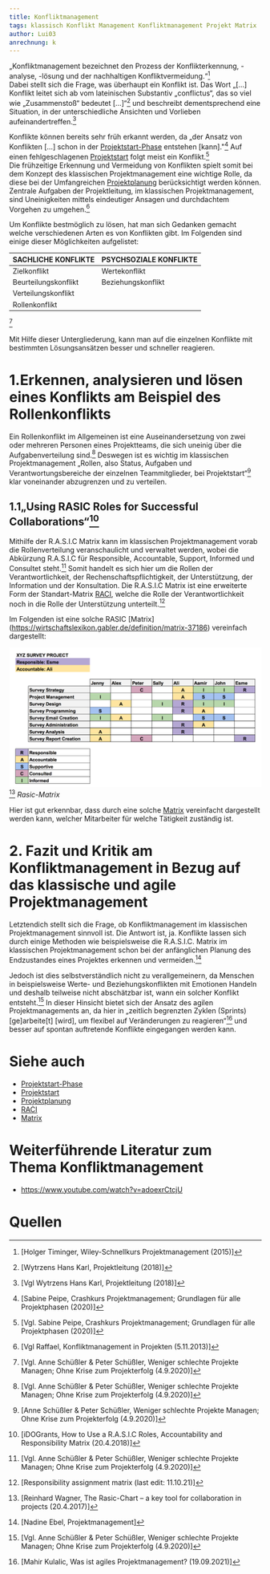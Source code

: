 ```yaml
---
title: Konfliktmanagement
tags: klassisch Konflikt Management Konfliktmanagement Projekt Matrix
author: Lui03
anrechnung: k
---
```


„Konfliktmanagement bezeichnet den Prozess der Konflikterkennung, -analyse, -lösung und der nachhaltigen Konfliktvermeidung.“[^1]  
Dabei stellt sich die Frage, was überhaupt ein Konflikt ist.
Das Wort „[…] Konflikt leitet sich ab vom lateinischen Substantiv „conflictus“, das so viel wie „Zusammenstoß“ bedeutet […]“[^2]
und beschreibt dementsprechend eine Situation, in der unterschiedliche Ansichten und Vorlieben aufeinandertreffen.[^3]

Konflikte können bereits sehr früh erkannt werden, da „der Ansatz von Konflikten […] 
schon in der [Projektstart-Phase](Projektphasen_klassisch.md) entstehen [kann]."[^4]
Auf einen fehlgeschlagenen [Projektstart](Projektstart.md) folgt meist ein Konflikt.[^5]  
Die frühzeitige Erkennung und Vermeidung von Konflikten spielt somit bei dem Konzept des klassischen Projektmanagement eine wichtige Rolle, 
da diese bei der Umfangreichen [Projektplanung](Projektplanung.md) berücksichtigt werden können.  
Zentrale Aufgaben der Projektleitung, im klassischen Projektmanagement, sind Uneinigkeiten mittels eindeutiger Ansagen und durchdachtem Vorgehen zu umgehen.[^6]

Um Konflikte bestmöglich zu lösen, hat man sich Gedanken gemacht welche verschiedenen Arten es von Konflikten gibt. 
Im Folgenden sind einige dieser Möglichkeiten aufgelistet:

| SACHLICHE KONFLIKTE  | PSYCHSOZIALE KONFLIKTE |
| ---------------------| ---------------------- |
| Zielkonflikt         | Wertekonflikt          |
| Beurteilungskonflikt | Beziehungskonflikt     |
| Verteilungskonflikt  |                        |
| Rollenkonflikt       |                        |
[^7]
 
Mit Hilfe dieser Untergliederung, kann man auf die einzelnen Konflikte mit bestimmten Lösungsansätzen besser und schneller reagieren.



# 1.Erkennen, analysieren und lösen eines Konflikts am Beispiel des Rollenkonflikts

Ein Rollenkonflikt im Allgemeinen ist eine Auseinandersetzung von zwei oder mehreren Personen eines Projektteams,
die sich uneinig über die Aufgabenverteilung sind.[^7]
Deswegen ist es wichtig im klassischen Projektmanagement 
„Rollen, also Status, Aufgaben und Verantwortungsbereiche der einzelnen Teammitglieder, bei Projektstart“[^8] klar voneinander abzugrenzen und zu verteilen.

## 1.1„Using RASIC Roles for Successful Collaborations“[^9]

Mithilfe der R.A.S.I.C Matrix kann im klassischen Projektmanagement vorab die Rollenverteilung veranschaulicht und verwaltet werden,
wobei die Abkürzung R.A.S.I.C für Responsible, Accountable, Support, Informed und Consultet steht.[^7]
Somit handelt es sich hier um die Rollen der Verantwortlichkeit, der Rechenschaftspflichtigkeit, der Unterstützung, der Information und der Konsultation.
Die R.A.S.I.C Matrix ist eine erweiterte Form der Standart-Matrix [RACI](RACI.md),
welche die Rolle der Verantwortlichkeit noch in die Rolle der Unterstützung unterteilt.[^10]

Im Folgenden ist eine solche RASIC [Matrix] (https://wirtschaftslexikon.gabler.de/definition/matrix-37186) vereinfach dargestellt:

![Rasic-Matrix](Konfliktmanagement/Rasic.Matrix.png) [^11]
*Rasic-Matrix*


Hier ist gut erkennbar, dass durch eine solche [Matrix](Matrix_Projektorganisation.md) vereinfacht dargestellt werden kann, 
welcher Mitarbeiter für welche Tätigkeit zuständig ist.


# 2. Fazit und Kritik am Konfliktmanagement in Bezug auf das klassische und agile Projektmanagement

Letztendich stellt sich die Frage, ob Konfliktmanagement im klassischen Projektmanagement sinnvoll ist.
Die Antwort ist, ja. 
Konflikte lassen sich durch einige Methoden wie beispielsweise die R.A.S.I.C. Matrix im klassischen Projektmanagement
schon bei der anfänglichen Planung des Endzustandes eines Projektes erkennen und vermeiden.[^12]

Jedoch ist dies selbstverständlich nicht zu verallgemeinern, 
da Menschen in beispielsweise Werte- und Beziehungskonflikten mit Emotionen Handeln und deshalb teilweise nicht abschätzbar ist,
wann ein solcher Konflikt entsteht.[^7]
In dieser Hinsicht bietet sich der Ansatz des agilen Projektmanagements an, 
da hier in „zeitlich begrenzten Zyklen (Sprints) [ge]arbeite[t] [wird], 
um flexibel auf Veränderungen zu reagieren“[^13] und besser auf spontan auftretende Konflikte eingegangen werden kann.



# Siehe auch

* [Projektstart-Phase](Projektphasen_klassisch.md)
* [Projektstart](Projektstart.md)
* [Projektplanung](Projektplanung.md)
* [RACI](RACI.md)
* [Matrix](Matrix_Projektorganisation.md)

# Weiterführende Literatur zum Thema Konfliktmanagement 

* https://www.youtube.com/watch?v=adoexrCtcjU

# Quellen

[^1]: [Holger Timinger, Wiley-Schnellkurs Projektmanagement (2015)]
[^2]: [Wytrzens Hans Karl, Projektleitung (2018)]
[^3]: [Vgl Wytrzens Hans Karl, Projektleitung (2018)]
[^4]: [Sabine Peipe, Crashkurs Projektmanagement; Grundlagen für alle Projektphasen (2020)]
[^5]: [Vgl. Sabine Peipe, Crashkurs Projektmanagement; Grundlagen für alle Projektphasen (2020)]
[^6]: [Vgl Raffael, Konfliktmanagement in Projekten (5.11.2013)]
[^7]: [Vgl. Anne Schüßler & Peter Schüßler, Weniger schlechte Projekte Managen; Ohne Krise zum Projekterfolg (4.9.2020)]
[^8]: [Anne Schüßler & Peter Schüßler, Weniger schlechte Projekte Managen; Ohne Krise zum Projekterfolg (4.9.2020)]
[^9]: [iDOGrants, How to Use a R.A.S.I.C Roles, Accountability and Responsibility Matrix (20.4.2018)]
[^10]: [Responsibility assignment matrix (last edit: 11.10.21)]
[^11]: [Reinhard Wagner, The Rasic-Chart – a key tool for collaboration in projects (20.4.2017)]
[^12]: [Nadine Ebel, Projektmanagement]
[^13]: [Mahir Kulalic, Was ist agiles Projektmanagement? (19.09.2021)]

